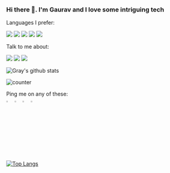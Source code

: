 ### Hi there 👋. I'm Gaurav and I love some intriguing tech

Languages I prefer:<br>
<p>
  <a><img src="https://img.icons8.com/color/48/000000/python.png"></a>
  <a><img src="https://img.icons8.com/color/48/000000/java-coffee-cup-logo.png"></a>
  <a><img src="https://img.icons8.com/color/48/000000/c-programming.png"></a>
  <a><img src="https://img.icons8.com/color/48/000000/c-plus-plus-logo.png"></a>
  <a><img src="https://img.icons8.com/color/48/000000/javascript.png"></a>
</p>
Talk to me about:<br>
<p>
  <a><img src="https://img.icons8.com/color/48/000000/react-native.png"></a>
  <a><img src="https://img.icons8.com/dusk/48/000000/web.png"></a>
  <a><img src="https://img.icons8.com/cotton/48/000000/artificial-intelligence.png"></a>
</p>

![Gray's github stats](https://github-readme-stats.vercel.app/api?username=GrayFlash&theme=dracula)

<p> <img src="https://komarev.com/ghpvc/?username=GrayFlash&color=green" alt="counter" /> </p>




Ping me on any of these: <br>
[<img src="https://img.icons8.com/color/48/000000/twitter.png" width="3.5%"/>](https://twitter.com/GauravK28981502)
[<img src="https://img.icons8.com/color/48/000000/linkedin.png" width="3.5%"/>](https://www.linkedin.com/in/gaurav-kumar-404280194/)
[<img src="https://img.icons8.com/color/48/000000/instagram.png" width="3.5%"/>](https://www.instagram.com/g.r.a.y.stack/)
<a href="mailto:gk74533@gmail.com"> <img src="https://img.icons8.com/fluent/48/000000/gmail.png" width="3.5%"/> </a>




### 
[![Top Langs](https://github-readme-stats.vercel.app/api/top-langs/?username=GrayFlash&hide=Jupyter+Notebook&layout=compact&langs_count=6)](https://github.com/GrayFlash/github-readme-stats)
### 

